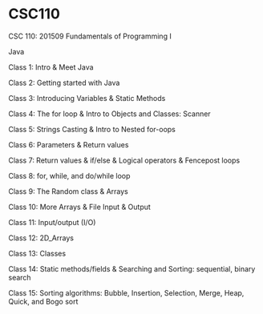 # CSC110
CSC 110: 201509 Fundamentals of Programming I

Java

Class 1: Intro & Meet Java

Class 2: Getting started with Java

Class 3: Introducing Variables & Static Methods

Class 4: The for loop & Intro to Objects and Classes: Scanner

Class 5: Strings Casting & Intro to Nested for-oops

Class 6: Parameters & Return values

Class 7: Return values & if/else & Logical operators & Fencepost loops

Class 8: for, while, and do/while loop

Class 9: The Random class & Arrays

Class 10: More Arrays & File Input & Output

Class 11: Input/output (I/O)

Class 12: 2D_Arrays

Class 13: Classes

Class 14: Static methods/fields & Searching and Sorting: sequential, binary search

Class 15: Sorting algorithms: Bubble, Insertion, Selection, Merge, Heap, Quick, and Bogo sort
